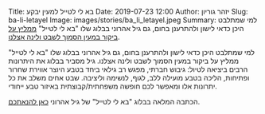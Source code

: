 Title: בא לי לטייל למעין יבקע
Date: 2019-07-23 12:00
Author: יזהר גוריון
Slug: ba-li-letayel
Image: images/stories/ba_li_letayel.jpeg
Summary: למי שמתלבט היכן כדאי לישון ולהתרענן בחום, גם גיל אהרוני בבלוג שלו  "בא לי לטייל" [ממליץ על ביקור במעין הסמוך לשבט ולינה אצלנו](https://www.baliletayel.co.il/2019/07/blog-post_16.html).

למי שמתלבט היכן כדאי לישון ולהתרענן בחום, גם גיל אהרוני בבלוג שלו  "בא לי לטייל" ממליץ על ביקור במעין הסמוך לשבט ולינה אצלנו. גיל מסביר בבלוג את היתרונות הרבים ביציאה לטיול: גיבוש חברתי, מפגש רב גילאי ביחד בטבע היוצר אווירת שחרור ופתיחות, הליכה בטבע מועילה ללב, לגוף, לנשימה וליציבה. שבט אחים משלב את כל יתרונות אלו ומאפשר לכם חופשה משפחתית/קבוצתית באיזור טבע ייחודי.

הכתבה המלאה בבלוג "בא לי לטייל" של גיל אהרוני [כאן להנאתכם](https://www.baliletayel.co.il/2019/07/blog-post_16.html).

